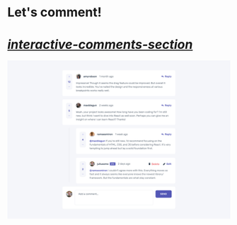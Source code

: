 # Let's comment!
# *[interactive-comments-section](https://and-gurin.github.io/interactive-comments-section)*
![preview](./public/desktop.png)